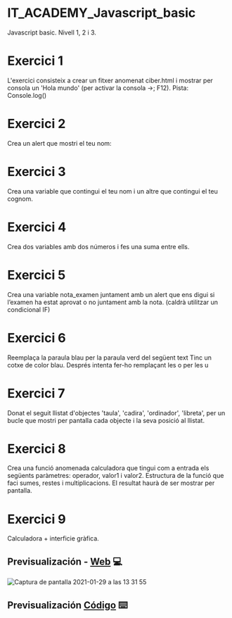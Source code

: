 # IT_ACADEMY_Javascript_basic
Javascript basic. Nivell 1, 2 i 3.

# Exercici 1
L'exercici consisteix a crear un fitxer anomenat ciber.html i mostrar per consola un 'Hola mundo' (per activar la consola ->; F12). Pista: Console.log()

# Exercici 2
Crea un alert que mostri el teu nom:

# Exercici 3
Crea una variable que contingui el teu nom i un altre que contingui el teu cognom.

# Exercici 4
Crea dos variables amb dos números i fes una suma entre ells.

# Exercici 5
Crea una variable nota_examen juntament amb un alert que ens digui si l’examen ha estat aprovat o no juntament amb la nota. (caldrà utilitzar un condicional IF)

# Exercici 6
Reemplaça la paraula blau per la paraula verd del següent text Tinc un cotxe de color blau. Després intenta fer-ho remplaçant les o per les u

# Exercici 7
Donat el seguit llistat d'objectes 'taula', 'cadira', 'ordinador', 'libreta', per un bucle que mostri per pantalla cada objecte i la seva posició al llistat.

# Exercici 8
Crea una funció anomenada calculadora que tingui com a entrada els següents paràmetres: operador, valor1 i valor2. 
Estructura de la funció que faci sumes, restes i multiplicacions. El resultat haurà de ser mostrar per pantalla.

# Exercici 9
Calculadora + interficie gràfica.

## Previsualización - [Web](https://cnh95.csb.app/) 💻
![Captura de pantalla 2021-01-29 a las 13 31 55](https://user-images.githubusercontent.com/67895734/106275782-b33ff000-6236-11eb-970d-5f060c38c1f4.png)


## Previsualización [Código](https://codesandbox.io/s/sprint3calculadora-cnh95) ⌨️
